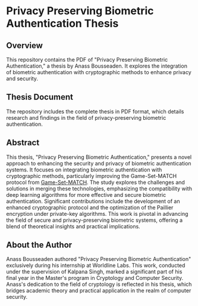 # Privacy Preserving Biometric Authentication Thesis

## Overview
This repository contains the PDF of "Privacy Preserving Biometric Authentication," a thesis by Anass Bousseaden. It explores the integration of biometric authentication with cryptographic methods to enhance privacy and security.

## Thesis Document
The repository includes the complete thesis in PDF format, which details research and findings in the field of privacy-preserving biometric authentication.

## Abstract
This thesis, "Privacy Preserving Biometric Authentication," presents a novel approach to enhancing the security and privacy of biometric authentication systems. It focuses on integrating biometric authentication with cryptographic methods, particularly improving the Game-Set-MATCH protocol from [Game-Set-MATCH](https://eprint.iacr.org/2020/1363). The study explores the challenges and solutions in merging these technologies, emphasizing the compatibility with deep learning algorithms for more effective and secure biometric authentication. Significant contributions include the development of an enhanced cryptographic protocol and the optimization of the Paillier encryption under private-key algorithms. This work is pivotal in advancing the field of secure and privacy-preserving biometric systems, offering a blend of theoretical insights and practical implications.

## About the Author
Anass Bousseaden authored "Privacy Preserving Biometric Authentication" exclusively during his internship at Worldline Labs. This work, conducted under the supervision of Kalpana Singh, marked a significant part of his final year in the Master's program in Cryptology and Computer Security. Anass's dedication to the field of cryptology is reflected in his thesis, which bridges academic theory and practical application in the realm of computer security.

